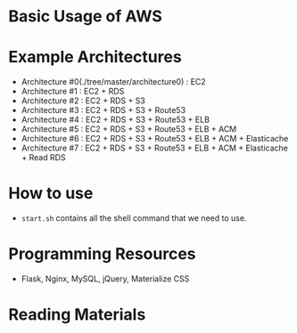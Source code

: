 # Basic Usage of AWS

# Example Architectures
- Architecture #0(./tree/master/architecture0) : EC2
- Architecture #1 : EC2 + RDS
- Architecture #2 : EC2 + RDS + S3
- Architecture #3 : EC2 + RDS + S3 + Route53
- Architecture #4 : EC2 + RDS + S3 + Route53 + ELB
- Architecture #5 : EC2 + RDS + S3 + Route53 + ELB + ACM
- Architecture #6 : EC2 + RDS + S3 + Route53 + ELB + ACM + Elasticache
- Architecture #7 : EC2 + RDS + S3 + Route53 + ELB + ACM + Elasticache + Read RDS

# How to use
* `start.sh` contains all the shell command that we need to use.

# Programming Resources
- Flask, Nginx, MySQL, jQuery, Materialize CSS
# Reading Materials
